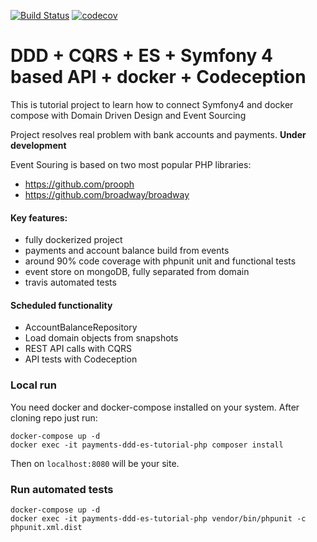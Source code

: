 [![Build Status](https://travis-ci.org/yasiekz/payments-DDD-ES-tutorial.svg?branch=master)](https://travis-ci.org/yasiekz/payments-DDD-ES-tutorial)
[![codecov](https://codecov.io/gh/yasiekz/payments-DDD-ES-tutorial/branch/master/graph/badge.svg)](https://codecov.io/gh/yasiekz/payments-DDD-ES-tutorial)

# DDD + CQRS + ES + Symfony 4 based API + docker + Codeception

This is tutorial project to learn how to connect Symfony4 and docker compose with Domain Driven Design and Event Sourcing

Project resolves real problem with bank accounts and payments. **Under development**

Event Souring is based on two most popular PHP libraries:
- https://github.com/prooph
- https://github.com/broadway/broadway

#### Key features:
- fully dockerized project
- payments and account balance build from events
- around 90% code coverage with phpunit unit and functional tests
- event store on mongoDB, fully separated from domain
- travis automated tests

#### Scheduled functionality
- AccountBalanceRepository
- Load domain objects from snapshots
- REST API calls with CQRS
- API tests with Codeception

### Local run

You need docker and docker-compose installed on your system.
After cloning repo just run:

```
docker-compose up -d
docker exec -it payments-ddd-es-tutorial-php composer install
```

Then on ```localhost:8080``` will be your site.

### Run automated tests

```
docker-compose up -d
docker exec -it payments-ddd-es-tutorial-php vendor/bin/phpunit -c phpunit.xml.dist
```

